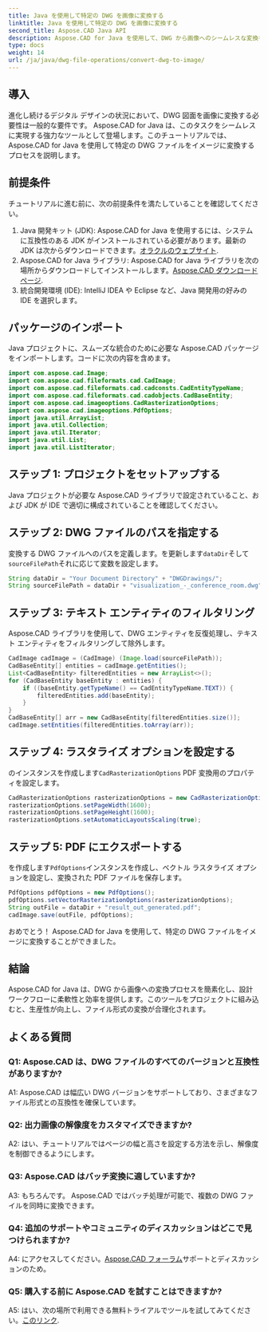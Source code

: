 ```yaml
---
title: Java を使用して特定の DWG を画像に変換する
linktitle: Java を使用して特定の DWG を画像に変換する
second_title: Aspose.CAD Java API
description: Aspose.CAD for Java を使用して、DWG から画像へのシームレスな変換を試してください。効率的なファイル形式変換については、ステップバイステップのガイドに従ってください。
type: docs
weight: 14
url: /ja/java/dwg-file-operations/convert-dwg-to-image/
---
```

## 導入

進化し続けるデジタル デザインの状況において、DWG 図面を画像に変換する必要性は一般的な要件です。 Aspose.CAD for Java は、このタスクをシームレスに実現する強力なツールとして登場します。このチュートリアルでは、Aspose.CAD for Java を使用して特定の DWG ファイルをイメージに変換するプロセスを説明します。

## 前提条件

チュートリアルに進む前に、次の前提条件を満たしていることを確認してください。
1.  Java 開発キット (JDK): Aspose.CAD for Java を使用するには、システムに互換性のある JDK がインストールされている必要があります。最新の JDK は次からダウンロードできます。[オラクルのウェブサイト](https://www.oracle.com/java/technologies/javase-downloads.html).
2.  Aspose.CAD for Java ライブラリ: Aspose.CAD for Java ライブラリを次の場所からダウンロードしてインストールします。[Aspose.CAD ダウンロード ページ](https://releases.aspose.com/cad/java/).
3. 統合開発環境 (IDE): IntelliJ IDEA や Eclipse など、Java 開発用の好みの IDE を選択します。

## パッケージのインポート

Java プロジェクトに、スムーズな統合のために必要な Aspose.CAD パッケージをインポートします。コードに次の内容を含めます。

```java
import com.aspose.cad.Image;
import com.aspose.cad.fileformats.cad.CadImage;
import com.aspose.cad.fileformats.cad.cadconsts.CadEntityTypeName;
import com.aspose.cad.fileformats.cad.cadobjects.CadBaseEntity;
import com.aspose.cad.imageoptions.CadRasterizationOptions;
import com.aspose.cad.imageoptions.PdfOptions;
import java.util.ArrayList;
import java.util.Collection;
import java.util.Iterator;
import java.util.List;
import java.util.ListIterator;
```

## ステップ 1: プロジェクトをセットアップする

Java プロジェクトが必要な Aspose.CAD ライブラリで設定されていること、および JDK が IDE で適切に構成されていることを確認してください。

## ステップ 2: DWG ファイルのパスを指定する

変換する DWG ファイルへのパスを定義します。を更新します`dataDir`そして`sourceFilePath`それに応じて変数を設定します。

```java
String dataDir = "Your Document Directory" + "DWGDrawings/";
String sourceFilePath = dataDir + "visualization_-_conference_room.dwg";
```

## ステップ 3: テキスト エンティティのフィルタリング

Aspose.CAD ライブラリを使用して、DWG エンティティを反復処理し、テキスト エンティティをフィルタリングして除外します。

```java
CadImage cadImage = (CadImage) (Image.load(sourceFilePath));
CadBaseEntity[] entities = cadImage.getEntities();
List<CadBaseEntity> filteredEntities = new ArrayList<>();
for (CadBaseEntity baseEntity : entities) {
    if ((baseEntity.getTypeName() == CadEntityTypeName.TEXT)) {
        filteredEntities.add(baseEntity);
    }
}
CadBaseEntity[] arr = new CadBaseEntity[filteredEntities.size()];
cadImage.setEntities(filteredEntities.toArray(arr));
```

## ステップ 4: ラスタライズ オプションを設定する

のインスタンスを作成します`CadRasterizationOptions` PDF 変換用のプロパティを設定します。

```java
CadRasterizationOptions rasterizationOptions = new CadRasterizationOptions();
rasterizationOptions.setPageWidth(1600);
rasterizationOptions.setPageHeight(1600);
rasterizationOptions.setAutomaticLayoutsScaling(true);
```

## ステップ 5: PDF にエクスポートする

を作成します`PdfOptions`インスタンスを作成し、ベクトル ラスタライズ オプションを設定し、変換された PDF ファイルを保存します。

```java
PdfOptions pdfOptions = new PdfOptions();
pdfOptions.setVectorRasterizationOptions(rasterizationOptions);
String outFile = dataDir + "result_out_generated.pdf";
cadImage.save(outFile, pdfOptions);
```

おめでとう！ Aspose.CAD for Java を使用して、特定の DWG ファイルをイメージに変換することができました。

## 結論

Aspose.CAD for Java は、DWG から画像への変換プロセスを簡素化し、設計ワークフローに柔軟性と効率を提供します。このツールをプロジェクトに組み込むと、生産性が向上し、ファイル形式の変換が合理化されます。

## よくある質問

### Q1: Aspose.CAD は、DWG ファイルのすべてのバージョンと互換性がありますか?

A1: Aspose.CAD は幅広い DWG バージョンをサポートしており、さまざまなファイル形式との互換性を確保しています。

### Q2: 出力画像の解像度をカスタマイズできますか?

A2: はい、チュートリアルではページの幅と高さを設定する方法を示し、解像度を制御できるようにします。

### Q3: Aspose.CAD はバッチ変換に適していますか?

A3: もちろんです。 Aspose.CAD ではバッチ処理が可能で、複数の DWG ファイルを同時に変換できます。

### Q4: 追加のサポートやコミュニティのディスカッションはどこで見つけられますか?

 A4: にアクセスしてください。[Aspose.CAD フォーラム](https://forum.aspose.com/c/cad/19)サポートとディスカッションのため。

### Q5: 購入する前に Aspose.CAD を試すことはできますか?

 A5: はい、次の場所で利用できる無料トライアルでツールを試してみてください。[このリンク](https://releases.aspose.com/).